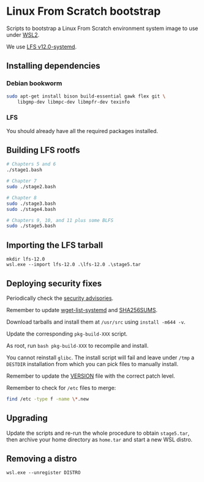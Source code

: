 # Linux From Scratch bootstrap

Scripts to bootstrap a Linux From Scratch environment system image
to use under [WSL2](https://en.wikipedia.org/wiki/Windows_Subsystem_for_Linux).

We use [LFS v12.0-systemd](https://www.linuxfromscratch.org/lfs/view/12.0-systemd/).

## Installing dependencies

### Debian bookworm

```sh
sudo apt-get install bison build-essential gawk flex git \
	libgmp-dev libmpc-dev libmpfr-dev texinfo
```

### LFS

You should already have all the required packages installed.

## Building LFS rootfs

```sh
# Chapters 5 and 6
./stage1.bash

# Chapter 7
sudo ./stage2.bash

# Chapter 8
sudo ./stage3.bash
sudo ./stage4.bash

# Chapters 9, 10, and 11 plus some BLFS
sudo ./stage5.bash
```

## Importing the LFS tarball

```console
mkdir lfs-12.0
wsl.exe --import lfs-12.0 .\lfs-12.0 .\stage5.tar
```

## Deploying security fixes

Periodically check the [security advisories](https://www.linuxfromscratch.org/blfs/advisories/consolidated.html).

Remember to update [wget-list-systemd](wget-list-systemd) and [SHA256SUMS](SHA256SUMS).

Download tarballs and install them at `/usr/src` using `install -m644 -v`.

Update the corresponding `pkg-build-XXX` script.

As root, run `bash pkg-build-XXX` to recompile and install.

You cannot reinstall `glibc`. The install script will fail and leave under `/tmp` a
`DESTDIR` installation from which you can pick files to manually install.

Remember to update the [VERSION](VERSION) file with the correct patch level.

Remember to check for `/etc` files to merge:

```sh
find /etc -type f -name \*.new
```

## Upgrading

Update the scripts and re-run the whole procedure to obtain `stage5.tar`, then
archive your home directory as `home.tar` and start a new WSL distro.

## Removing a distro

```console
wsl.exe --unregister DISTRO
```
